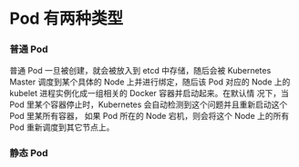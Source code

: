 # Pod 有两种类型

### 普通 Pod

普通 Pod 一旦被创建，就会被放入到 etcd 中存储，随后会被 Kubernetes Master 调度到某个具体的 Node 上并进行绑定，随后该 Pod 对应的 Node 上的 kubelet 进程实例化成一组相关的 Docker 容器并启动起来。在默认情 况下，当 Pod 里某个容器停止时，Kubernetes 会自动检测到这个问题并且重新启动这个 Pod 里某所有容器， 如果 Pod 所在的 Node 宕机，则会将这个 Node 上的所有 Pod 重新调度到其它节点上。

### 静态 Pod

